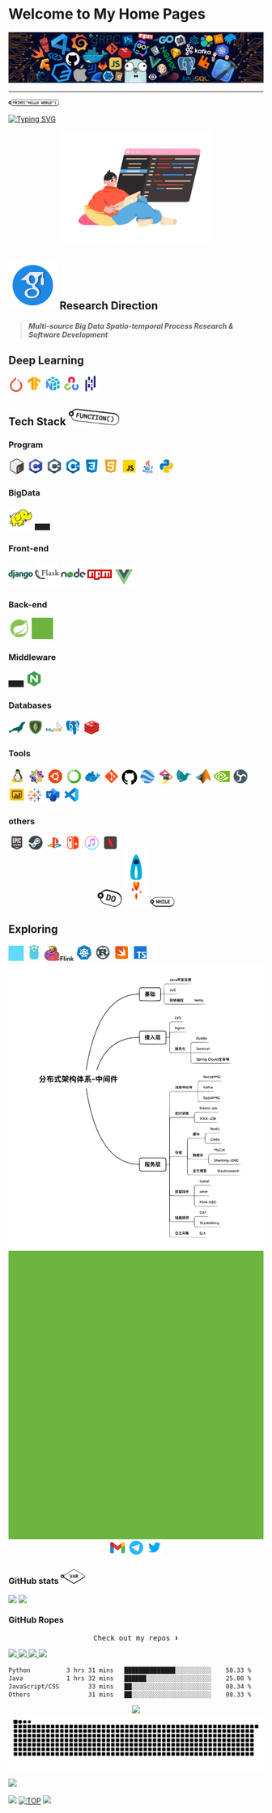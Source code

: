 # Welcome to My Home Pages

[![](https://github.com/amortx/amortx/blob/main/assets/program.png)](https://github.com/amortx)

  <!-- <a href= "https://github.com/amortx"><img align="center" src="assets/program.png"></a> -->

---

<div>
<img width="100" src="https://github.com/amortx/amortx/blob/main/assets/taxi-print.png">
</div>

[![Typing SVG](https://readme-typing-svg.demolab.com?font=times&weight=500&pause=1000&color=004088&center=true&vCenter=true&multiline=true&height=65&lines=This+is+amortx's+github+homepage;Welcome+to+My+Home+Page)](https://amortx.github.io/amortx)

<p align="center">
  <a href= "https://github.com/amortx"><img width="300" src="https://github.com/amortx/amortx/blob/main/assets/coder.gif"></a>
</p>


## ![](https://github.com/amortx/amortx/blob/main/assets/google-scholar.svg) Research Direction
<!-- <img src="assets/googlescholar.svg#gh-dark-mode-only" width="30"> -->
<!-- #gh-light-mode-only -->
<h5>

  > Multi-source Big Data Spatio-temporal Process Research & Software Development
</h5>

## Deep Learning
<div>
<img width="30" src="https://github.com/amortx/amortx/blob/main/assets/pytorch.svg">
<img width="33" src="https://github.com/amortx/amortx/blob/main/assets/tensorflow.svg">
<img width="33" src="https://github.com/amortx/amortx/blob/main/assets/numpy.svg">
<img width="33" src="https://github.com/amortx/amortx/blob/main/assets/opencv.svg">
<img width="33" src="https://github.com/amortx/amortx/blob/main/assets/pandas.svg">
</div>


## Tech Stack <img width="100" src="https://github.com/amortx/amortx/blob/main/assets/taxi-function.png">

### Program
<div>
<img width="33" src="https://github.com/amortx/amortx/blob/main/assets/bash.svg">
<img width="33" src="https://github.com/amortx/amortx/blob/main/assets/c.svg">
<img width="33" src="https://github.com/amortx/amortx/blob/main/assets/csharp.svg">
<img width="33" src="https://github.com/amortx/amortx/blob/main/assets/cpp.svg">
<img width="33" src="https://github.com/amortx/amortx/blob/main/assets/css3.svg">
<img width="33" src="https://github.com/amortx/amortx/blob/main/assets/html5.svg">
<img width="33" src="https://github.com/amortx/amortx/blob/main/assets/javascript.gif">
<img width="33" src="https://github.com/amortx/amortx/blob/main/assets/java.gif">
<img width="33" src="https://github.com/amortx/amortx/blob/main/assets/python.gif">
</div>

### BigData
<div>
<img width="48" src="https://github.com/amortx/amortx/blob/main/assets/hadoop.svg">
<img style="filter: drop-shadow(1000px 0 0 #231F20); transform: translate(-1000px);" src="https://github.com/amortx/amortx/blob/main/assets/kafka.svg" width="30">
</div>

### Front-end
<div>
<img width="48" src="https://github.com/amortx/amortx/blob/main/assets/django.svg">
<img width="48" src="https://github.com/amortx/amortx/blob/main/assets/flask.svg">
<img width="48" src="https://github.com/amortx/amortx/blob/main/assets/nodejs.svg">
<img width="48" src="https://github.com/amortx/amortx/blob/main/assets/npm.svg">
<img width="40" src="https://github.com/amortx/amortx/blob/main/assets/vuejs.svg">
</div>

### Back-end
<div>
<img width="42" src="https://github.com/amortx/amortx/blob/main/assets/spring.svg">
<img style="filter: drop-shadow(1000px 0 0 #6DB33F); transform: translate(-1000px);" src="https://github.com/amortx/amortx/blob/main/assets/springboot.svg" width="42">
</div>

### Middleware
<div>
<img style="filter: drop-shadow(1000px 0 0 #231F20); transform: translate(-1000px);" src="https://github.com/amortx/amortx/blob/main/assets/kafka.svg" width="30">
<img width="33" src="https://github.com/amortx/amortx/blob/main/assets/nginx.svg">
</div>

### Databases
<div>
<img width="33" src="https://github.com/amortx/amortx/blob/main/assets/mariadb.svg">
<img width="33" src="https://github.com/amortx/amortx/blob/main/assets/mongodb.svg">
<img width="33" src="https://github.com/amortx/amortx/blob/main/assets/mysql.svg">
<img width="33" src="https://github.com/amortx/amortx/blob/main/assets/postgresql.svg">
<img width="33" src="https://github.com/amortx/amortx/blob/main/assets/redis.svg">
</div>

### Tools
<div>
<img width="35" src="https://github.com/amortx/amortx/blob/main/assets/linux.png">
<img width="33" src="https://github.com/amortx/amortx/blob/main/assets/centos.png">
<img width="33" src="https://github.com/amortx/amortx/blob/main/assets/ubuntu.png">
<img width="33" src="https://github.com/amortx/amortx/blob/main/assets/anaconda.svg">
<img width="33" src="https://github.com/amortx/amortx/blob/main/assets/docker.svg">
<img width="33" src="https://github.com/amortx/amortx/blob/main/assets/git.svg">
<img width="30" src="https://github.com/amortx/amortx/blob/main/assets/github.svg">
<img width="33" src="https://github.com/amortx/amortx/blob/main/assets/googleearth.svg">
<img width="33" src="https://github.com/amortx/amortx/blob/main/assets/jetbrains.svg">
<img width="33" src="https://github.com/amortx/amortx/blob/main/assets/latex.svg">
<img width="33" src="https://github.com/amortx/amortx/blob/main/assets/matlab.svg">
<img width="33" src="https://github.com/amortx/amortx/blob/main/assets/nvidia.svg">
<img width="33" src="https://github.com/amortx/amortx/blob/main/assets/obs.svg">
<img width="33" src="https://github.com/amortx/amortx/blob/main/assets/powerbi.svg">
<img width="30" src="https://github.com/amortx/amortx/blob/main/assets/tableau.svg">
<img width="33" src="https://github.com/amortx/amortx/blob/main/assets/visio.svg">
<img width="33" src="https://github.com/amortx/amortx/blob/main/assets/vscode.svg">
</div>

### others
<div>
<img width="33" src="https://github.com/amortx/amortx/blob/main/assets/epic.svg">
<img width="33" src="https://github.com/amortx/amortx/blob/main/assets/steam.svg">
<img width="33" src="https://github.com/amortx/amortx/blob/main/assets/playstation.svg">
<img width="33" src="https://github.com/amortx/amortx/blob/main/assets/switch.svg">
<img width="33" src="https://github.com/amortx/amortx/blob/main/assets/itunes.svg">
<img width="33" src="https://github.com/amortx/amortx/blob/main/assets/netflix.gif">
</div>

<div align="center">
  <img width="48" src="https://github.com/amortx/amortx/blob/main/assets/taxi-do.png">
  <img width="48" src="https://github.com/amortx/amortx/blob/main/assets/Rockets.gif">
  <img width="48" src="https://github.com/amortx/amortx/blob/main/assets/taxi-while.png">
</div>

## Exploring
<div>
<img style="filter: drop-shadow(1000px 0 0 #61DAFB); transform: translate(-1000px);" src="https://github.com/amortx/amortx/blob/main/assets/react.svg" width="30">
<img width="33" src="https://github.com/amortx/amortx/blob/main/assets/golang.svg">
<img width="58" src="https://github.com/amortx/amortx/blob/main/assets/flink.svg">
<img width="33" src="https://github.com/amortx/amortx/blob/main/assets/kubernetes.svg">
<img width="33" src="https://github.com/amortx/amortx/blob/main/assets/rust.svg">
<img width="33" src="https://github.com/amortx/amortx/blob/main/assets/swift.svg">
<img width="33" src="https://github.com/amortx/amortx/blob/main/assets/typescript.svg">
</div>

<div align="center">
<img align="middle" width="600" src="https://github.com/amortx/amortx/blob/main/assets/middleware.svg#gh-light-mode-only">
<img align="middle" width="600" style="filter: drop-shadow(1000px 0 0 #6DB33F); transform: translate(-1000px);" src="https://github.com/amortx/amortx/blob/main/assets/middleware.svg#gh-dark-mode-only">
</div>


<div align="center">
    <a href="https://github.com/amortx"><img  width="33" src="https://github.com/amortx/amortx/blob/main/assets/gmail.svg"/></img></a>
    <a href="https://github.com/amortx"><img  width="33" src="https://github.com/amortx/amortx/blob/main/assets/telegram.gif#gh-light-mode-only"/></img></a>
    <a href="https://github.com/amortx"><img  width="33" src="https://github.com/amortx/amortx/blob/main/assets/twitter.svg#gh-dark-mode-only"/></img></a>
</div>

### GitHub stats <img width="48" src="https://github.com/amortx/amortx/blob/main/assets/taxi-var.png">

<div>
  <img align="center" src="https://github-readme-stats.vercel.app/api?username=amortx&show_icons=true&theme=vue-dark" />

  <!-- <img align="center" src="https://github-readme-stats.vercel.app/api?username=amortx&show_icons=true&theme=vue#gh-light-mode-only" /> -->

  <!-- [![Amortx's GitHub stats](https://github-readme-stats.vercel.app/api?username=amortx&show_icons=true&theme=vue-dark)](https://github.com/amortx) -->
  <!-- &theme=swift&hide=contribs,prs -->

  <img align="center" src="https://github-readme-stats.vercel.app/api/top-langs/?username=amortx&hide=css,html" />

  <!-- [![Top Langs](https://github-readme-stats.vercel.app/api/top-langs/?username=amortx&hide=css,html)](https://github.com/amortx) -->
</div>

### GitHub Ropes

<p align="center"><samp>Check out my repos ⬇️ </samp></p>


<div >

  <a href= "https://github.com/amortx/coding-interview-university">
    <img src="https://github-readme-stats.vercel.app/api/pin/?username=amortx&repo=coding-interview-university&hide_border" >
  </a>
  <a href= "https://github.com/amortx/OI-wiki">
    <img src="https://github-readme-stats.vercel.app/api/pin/?username=amortx&repo=OI-wiki" >
  </a>
    <a href= "https://github.com/amortx/machine-learning-for-software-engineers">
    <img src="https://github-readme-stats.vercel.app/api/pin/?username=amortx&repo=machine-learning-for-software-engineers" >
  </a>
    <a href= "https://github.com/amortx/python">
    <img src="https://github-readme-stats.vercel.app/api/pin/?username=amortx&repo=python" >
  </a>
<!-- [![Readme Card](https://github-readme-stats.vercel.app/api/pin/?username=amortx&repo=coding-interview-university)](https://github.com/amortx/coding-interview-university)
[![Readme Card](https://github-readme-stats.vercel.app/api/pin/?username=amortx&repo=OI-wiki)](https://github.com/amortx/OI-wiki)
[![Readme Card](https://github-readme-stats.vercel.app/api/pin/?username=amortx&repo=python)](https://github.com/amortx/python)
[![Readme Card](https://github-readme-stats.vercel.app/api/pin/?username=amortx&repo=machine-learning-for-software-engineers)](https://github.com/amortx/machine-learning-for-software-engineers) -->
</div>


<!-- <h4 align="center"><samp> Hi there 👋🏾  welcome to my Github! I like to write in <s>Python</s> Code and I'm exploring Cloud Tech 🐍 ☁️ </samp></h4> -->




```text
Python          3 hrs 31 mins   ██████████████░░░░░░░░░░    58.33 %
Java            1 hrs 32 mins   ██████░░░░░░░░░░░░░░░░░░    25.00 %
JavaScript/CSS        33 mins   ██░░░░░░░░░░░░░░░░░░░░░░    08.34 %
Others                31 mins   ██░░░░░░░░░░░░░░░░░░░░░░    08.33 %
```


<div align="center"> <img src="https://github-profile-trophy.vercel.app/?username=amortx"/></div>

<div align="center"><img src="https://github.com/amortx/amortx/blob/main/assets/github-contribution-grid-snake.svg" /></div>

<div>

[![](https://img.shields.io/github/followers/amortx?style=social)](https://github.com/amortx)

[![](https://img.shields.io/badge/Follow@amortx-2921-%23FD415E?&logo=github)](https://github.com/amortx)
[![TOP](https://img.shields.io/badge/amor-tx-blue?style=social&logo=apple)](#welcome-to-my-home-pages)
[![](https://visitor-badge.glitch.me/badge?page_id=amortx.amortx)](https://github.com/amortx)

</div>

<!--
**amortx/amortx** is a ✨ _special_ ✨ repository because its `README.md` (this file) appears on your GitHub profile.
-->
<!-- Here are some ideas to get you started:

- 🔭 I’m currently working on ...
- 🌱 I’m currently learning ...
- 👯 I’m looking to collaborate on ...
- 🤔 I’m looking for help with ...
- 💬 Ask me about ...
- 📫 How to reach me: ...
- 😄 Pronouns: ...
- ⚡ Fun fact: ... -->
